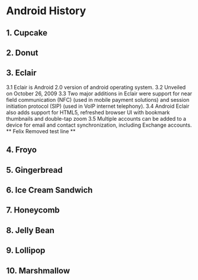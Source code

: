 # Android History
##  1. Cupcake
##  2. Donut
##  3. Eclair
3.1 Eclair is Android 2.0 version of android operating system.
3.2 Unveiled on October 26, 2009
3.3 Two major additions in Eclair were support for near field communication (NFC) (used in mobile payment solutions) 
	and session initiation protocol (SIP) (used in VoIP internet telephony).
3.4  Android Eclair also adds support for HTML5, refreshed browser UI with bookmark thumbnails and double-tap zoom
3.5 Multiple accounts can be added to a device for email and contact synchronization, including Exchange accounts.
** Felix Removed test line **
##  4. Froyo
##  5. Gingerbread
##  6. Ice Cream Sandwich
##  7. Honeycomb
##  8. Jelly Bean
##  9. Lollipop
##  10. Marshmallow
